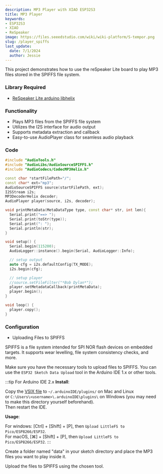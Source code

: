 ```yaml
---
description: MP3 Player with XIAO ESP32S3
title: MP3 Player
keywords:
- ESP32S3
- XIAO
- ReSpeaker
image: https://files.seeedstudio.com/wiki/wiki-platform/S-tempor.png
slug: /player_spiffs
last_update:
  date: 7/1/2024
  author: Jessie
---
```



This project demonstrates how to use the reSpeaker Lite board to play MP3 files stored in the SPIFFS file system.



### Library Required

* [ReSpeaker Lite arduino libhelix](https://github.com/limengdu/reSpeaker_Lite-arduino-libhelix)

### Functionality

* Plays MP3 files from the SPIFFS file system
* Utilizes the I2S interface for audio output
* Supports metadata extraction and callback
* Easy-to-use AudioPlayer class for seamless audio playback



### Code

```cpp
#include "AudioTools.h"
#include "AudioLibs/AudioSourceSPIFFS.h"
#include "AudioCodecs/CodecMP3Helix.h"

const char *startFilePath="/";
const char* ext="mp3";
AudioSourceSPIFFS source(startFilePath, ext);
I2SStream i2s;
MP3DecoderHelix decoder;
AudioPlayer player(source, i2s, decoder);

void printMetaData(MetaDataType type, const char* str, int len){
  Serial.print("==> ");
  Serial.print(toStr(type));
  Serial.print(": ");
  Serial.println(str);
}

void setup() {
  Serial.begin(115200);
  AudioLogger::instance().begin(Serial, AudioLogger::Info);

  // setup output
  auto cfg = i2s.defaultConfig(TX_MODE);
  i2s.begin(cfg);

  // setup player
  //source.setFileFilter("*Bob Dylan*");
  player.setMetadataCallback(printMetaData);
  player.begin();
}

void loop() {
  player.copy();
}
```


### Configuration


* Uploading Files to SPIFFS

SPIFFS is a file system intended for SPI NOR flash devices on embedded targets. It supports wear levelling, file system consistency checks, and more.




Make sure you have the necessary tools to upload files to SPIFFS. 
You can use the `ESP32 Sketch Data Upload` tool in the Arduino IDE 1.x or other tools.

:::tip For Arduino IDE 2.x
**Install**:

Copy the [VSIX file](https://github.com/earlephilhower/arduino-littlefs-upload/releases) to `~/.arduinoIDE/plugins/` on Mac and Linux <br/>
or `C:\Users\<username>\.arduinoIDE\plugins\` on Windows (you may need to make this directory yourself beforehand). <br/>
Then restart the IDE.

**Usage**:

For windows: [Ctrl] + [Shift] + [P], then `Upload LittleFS to Pico/ESP8266/ESP32`.<br/>
For macOS, [⌘] + [Shift] + [P], then `Upload LittleFS to Pico/ESP8266/ESP32`.
:::


Create a folder named "data" in your sketch directory and place the MP3 files you want to play inside it.

Upload the files to SPIFFS using the chosen tool.
